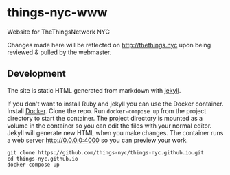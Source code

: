 # things-nyc-www
Website for TheThingsNetwork NYC

Changes made here will be reflected on http://thethings.nyc upon being reviewed & pulled by the webmaster.

## Development

The site is static HTML generated from markdown with [jekyll](https://jekyllrb.com/).

If you don't want to install Ruby and jekyll you can use the Docker container. Install [Docker](https://www.docker.com/community-edition#/download). Clone the repo. Run `docker-compose up` from the project directory to start the container. The project directory is mounted as a volume in the container so you can edit the files with your normal editor. Jekyll will generate new HTML when you make changes. The container runs a web server http://0.0.0.0:4000 so you can preview your work.

    git clone https://github.com/things-nyc/things-nyc.github.io.git
    cd things-nyc.github.io
    docker-compose up